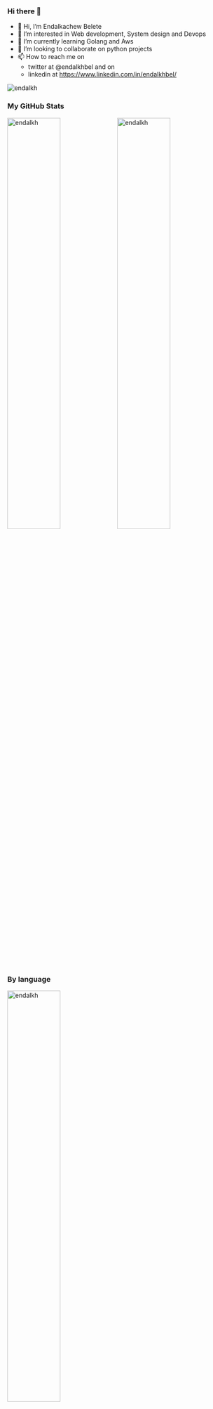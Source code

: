 ### Hi there 👋

<!--
**endalkh/endalkh** is a ✨ _special_ ✨ repository because its `README.md` (this file) appears on your GitHub profile.

Here are some ideas to get you started:

- 🔭 I’m currently working on ...
- 🌱 I’m currently learning ...
- 👯 I’m looking to collaborate on ...
- 🤔 I’m looking for help with ...
- 💬 Ask me about ...
- 📫 How to reach me: ...
- 😄 Pronouns: ...
- ⚡ Fun fact: ...
-->

- 👋 Hi, I’m Endalkachew Belete 
- 👀 I’m interested in Web development, System design and Devops
- 🌱 I’m currently learning Golang and Aws
- 💞️ I’m looking to collaborate on python projects
- 📫 How to reach me on 
  - twitter at @endalkhbel and on 
  - linkedin at https://www.linkedin.com/in/endalkhbel/


<span align="left"> <img src="https://komarev.com/ghpvc/?username=endalkh&label=Profile%20views&color=0e75b6&style=flat" alt="endalkh" /> </span>

### My GitHub Stats
<div>
<img align="center" width="49%" src="https://github-readme-streak-stats.herokuapp.com/?user=endalkh&" alt="endalkh" />
<img align="center" width="49%"  src="https://github-readme-stats.vercel.app/api?username=endalkh&count_private=true_icons=true&locale=en" alt="endalkh" />
</div>
</br>



### By language
<div>
<img align="center" width="49%" src="https://github-readme-stats.vercel.app/api/top-langs/?username=endalkh&langs_count=10" alt="endalkh" />
</div>


<!---
endalkh/endalkh is a ✨ special ✨ repository because its `README.md` (this file) appears on your GitHub profile.
You can click the Preview link to take a look at your changes.
--->
